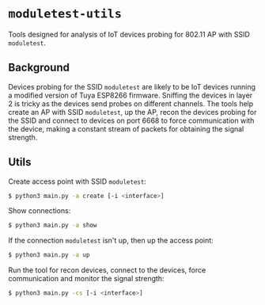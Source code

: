 # `moduletest-utils`
Tools designed for analysis of IoT devices probing for 802.11 AP with SSID `moduletest`.

## Background
Devices probing for the SSID `moduletest` are likely to be IoT devices running a modified version of Tuya ESP8266 firmware.
Sniffing the devices in layer 2 is tricky as the devices send probes on different channels.
The tools help create an AP with SSID `moduletest`, up the AP, recon the devices probing for the SSID and connect to devices on port 6668 to force communication with the device, making a constant stream of packets for obtaining the signal strength.

## Utils
Create access point with SSID `moduletest`:
```bash
$ python3 main.py -a create [-i <interface>]
```

Show connections:
```bash
$ python3 main.py -a show
```

If the connection `moduletest` isn't up, then up the access point:
```bash
$ python3 main.py -a up
```

Run the tool for recon devices, connect to the devices, force communication and monitor the signal strength:
```bash
$ python3 main.py -cs [-i <interface>]
```


